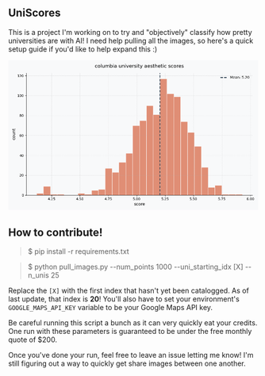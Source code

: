 ## UniScores

This is a project I'm working on to try and "objectively" classify how pretty universities are with AI! I need help pulling all the images, so here's a quick setup guide if you'd like to help expand this :)

![example score distribution](assets/histogram.png)

## How to contribute!

> $ pip install -r requirements.txt

> $ python pull_images.py --num_points 1000 --uni_starting_idx [X] --n_unis 25

Replace the `[X]` with the first index that hasn't yet been catalogged. As of last update, that index is **20**! You'll also have to set your environment's `GOOGLE_MAPS_API_KEY` variable to be your Google Maps API key. 

Be careful running this script a bunch as it can very quickly eat your credits. One run with these parameters is guaranteed to be under the free monthly quote of $200. 

Once you've done your run, feel free to leave an issue letting me know! I'm still figuring out a way to quickly get share images between one another.